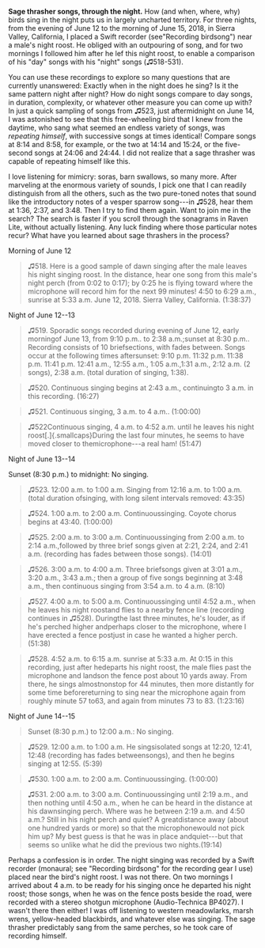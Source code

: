 **Sage thrasher songs, through the night.** How (and when, where, why) birds sing in the night puts us in largely uncharted territory. For three nights, from the evening of June 12 to the morning of June 15, 2018, in Sierra Valley, California, I placed a Swift recorder (see"Recording birdsong") near a male's night roost. He obliged with an outpouring of song, and for two mornings I followed him after he lef this night roost, to enable a comparison of his "day" songs with his "night" songs (♫518-531).

You can use these recordings to explore so many questions that are currently unanswered: Exactly when in the night does he sing? Is it the same pattern night after night? How do night songs compare to day songs, in duration, complexity, or whatever other measure you can come up with? In just a quick sampling of songs from ♫523, just aftermidnight on June 14, I was astonished to see that this free-wheeling bird that I knew from the daytime, who sang what seemed an endless variety of songs, was *repeating himself*, with successive songs at times identical! Compare songs at 8:14 and 8:58, for example, or the two at 14:14 and 15:24, or the five-second songs at 24:06 and 24:44. I did not realize that a sage thrasher was capable of repeating himself like this.

I love listening for mimicry: soras, barn swallows, so many more. After marveling at the enormous variety of sounds, I pick one that I can readily distinguish from all the others, such as the two pure-toned notes that sound like the introductory notes of a vesper sparrow song---in ♫528, hear them at 1:36, 2:37, and 3:48. Then I try to find them again. Want to join me in the search? The search is faster if you scroll through the sonagrams in Raven Lite, without actually listening. Any luck finding where those particular notes recur? What have you learned about sage thrashers in the process?

Morning of June 12

>♫518. Here is a good sample of dawn singing after the male leaves his night singing roost. In the distance, hear one song from this male's night perch (from 0:02 to 0:17); by 0:25 he is flying toward where the microphone will record him for the next 99 minutes! 4:50 to 6:29 a.m., sunrise at 5:33 a.m. June 12, 2018. Sierra Valley, California. (1:38:37)

Night of June 12--13

>♫519. Sporadic songs recorded during evening of June 12, early morningof June 13, from 9:10 p.m.. to 2:38 a.m.;sunset at 8:30 p.m.. Recording consists of 10 briefsections, with fades between. Songs occur at the following times aftersunset: 9:10 p.m. 11:32 p.m. 11:38 p.m. 11:41 p.m. 12:41 a.m., 12:55 a.m., 1:05 a.m.,1:31 a.m., 2:12 a.m. (2 songs), 2:38 a.m. (total duration of singing, 1:38).

>♫520. Continuous singing begins at 2:43 a.m., continuingto 3 a.m. in this recording. (16:27)

>♫521. Continuous singing, 3 a.m. to 4 a.m.. (1:00:00)

>♫522Continuous singing, 4 a.m. to 4:52 a.m. until he leaves his night roost[.]{.smallcaps}During the last four minutes, he seems to have moved closer to themicrophone---a real ham! (51:47)

Night of June 13--14

Sunset (8:30 p.m.) to midnight: No singing.

>♫523. 12:00 a.m. to 1:00 a.m. Singing from 12:16 a.m. to 1:00 a.m. (total duration ofsinging, with long silent intervals removed: 43:35)

>♫524. 1:00 a.m. to 2:00 a.m. Continuoussinging. Coyote chorus begins at 43:40. (1:00:00)

>♫525. 2:00 a.m. to 3:00 a.m. Continuoussinging from 2:00 a.m. to 2:14 a.m.,followed by three brief songs given at 2:21, 2:24, and 2:41 a.m. (recording has fades between those songs). (14:01)

>♫526. 3:00 a.m. to 4:00 a.m. Three briefsongs given at 3:01 a.m., 3:20 a.m., 3:43 a.m.; then a group of five songs beginning at 3:48 a.m., then continuous singing from 3:54 a.m. to 4 a.m. (8:10)

>♫527. 4:00 a.m. to 5:00 a.m. Continuoussinging until 4:52 a.m., when he leaves his night roostand flies to a nearby fence line (recording continues in ♫528). Duringthe last three minutes, he's louder, as if he's perched higher andperhaps closer to the microphone, where I have erected a fence postjust in case he wanted a higher perch. (51:38)

>♫528. 4:52 a.m. to 6:15 a.m. sunrise at 5:33 a.m. At 0:15 in this recording, just after hedeparts his night roost, the male flies past the microphone and landson the fence post about 10 yards away. From there, he sings almostnonstop for 44 minutes, then more distantly for some time beforereturning to sing near the microphone again from roughly minute 57 to63, and again from minutes 73 to 83. (1:23:16)

Night of June 14--15

>Sunset (8:30 p.m.) to 12:00 a.m.: No singing.

>♫529. 12:00 a.m. to 1:00 a.m. He singsisolated songs at 12:20, 12:41, 12:48 (recording has fades betweensongs), and then he begins singing at 12:55. (5:39)

>♫530. 1:00 a.m. to 2:00 a.m. Continuoussinging. (1:00:00)

>♫531. 2:00 a.m. to 3:00 a.m. Continuoussinging until 2:19 a.m., and then nothing until 4:50 a.m., when he can be heard in the distance at his dawnsinging perch. Where was he between 2:19 a.m. and 4:50 a.m.? Still in his night perch and quiet? A greatdistance away (about one hundred yards or more) so that the microphonewould not pick him up? My best guess is that he was in place andquiet---but that seems so unlike what he did the previous two nights.(19:14)

Perhaps a confession is in order. The night singing was recorded by a
Swift recorder (monaural; see "Recording birdsong" for the recording
gear I use) placed near the bird's night roost. I was not there. On two
mornings I arrived about 4 a.m. to be ready for his singing once he
departed his night roost; those songs, when he was on the fence posts
beside the road, were recorded with a stereo shotgun microphone
(Audio-Technica BP4027). I wasn't there then either! I was off listening
to western meadowlarks, marsh wrens, yellow-headed blackbirds, and
whatever else was singing. The sage thrasher predictably sang from the
same perches, so he took care of recording himself.
